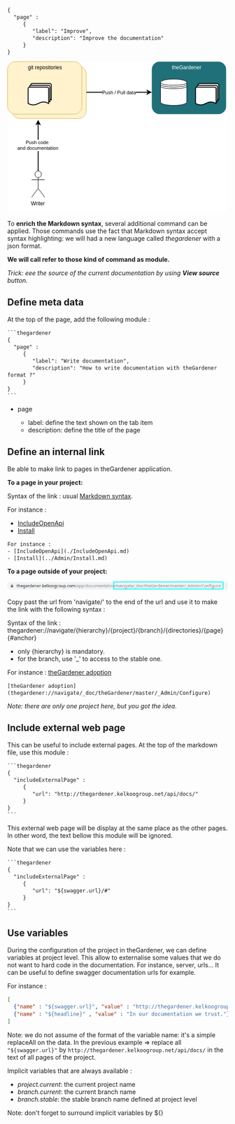 ```thegardener
{
  "page" :
     {
        "label": "Improve",
        "description": "Improve the documentation"
     }
}
```

![Roles](../assets/images/theGardener_role_writer.png)


To **enrich the Markdown syntax**, several additional command can be applied. Those commands use the fact that Markdown syntax accept syntax highlighting: we will had a new language called _thegardener_ with a json format. 

**We will call refer to those kind of command as module.** 

_Trick: eee the source of the current documentation by using **View source** button._  

## Define meta data

At the top of the page, add the following module :
  
````
```thegardener
{
  "page" :
     {
        "label": "Write documentation",
        "description": "How to write documentation with theGardener format ?"
     }
}
```
```` 

- page

   - label: define the text shown on the tab item
   - description: define the title of the page


## Define an internal link 

Be able to make link to pages in theGardener application.

**To a page in your project:**

Syntax of the link : usual [Markdown syntax](https://www.markdownguide.org/basic-syntax/#links).

For instance :
- [IncludeOpenApi](./IncludeOpenApi.md)
- [Install](../Admin/Install.md)  

````
For instance :
- [IncludeOpenApi](./IncludeOpenApi.md)
- [Install](../Admin/Install.md)  
````

**To a page outside of your project:**

![](../assets/images/theGardener_role_writer_make_internal_link_01.png)

Copy past the url from 'navigate/' to the end of the url and use it to make the link with the following syntax :

Syntax of the link : thegardener://navigate/{hierarchy}/{project}/{branch}/{directories}/{page}{#anchor}

- only {hierarchy} is mandatory.
- for the branch, use '_' to access to the stable one.

For instance :
[theGardener adoption](thegardener://navigate/_doc/theGardener/master/_Admin/Configure)

````
[theGardener adoption](thegardener://navigate/_doc/theGardener/master/_Admin/Configure)
````

*Note: there are only one project here, but you got the idea.*

## Include external web page

This can be useful to include external pages. At the top of the markdown file, use this module :

````
```thegardener
{
  "includeExternalPage" : 
     {
        "url": "http://thegardener.kelkoogroup.net/api/docs/"
     }
}
```
````
 
This external web page will be display at the same place as the other pages. In other word, the text bellow this module will be ignored.  
  
Note that we can use the variables here :

````
```thegardener
{
  "includeExternalPage" : 
     {
        "url": "${swagger.url}/#"
     }
}
```
````


## Use variables

During the configuration of the project in theGardener, we can define variables at project level. This allow to externalise some values that we do not want to hard code in the documentation. For instance, server, urls... 
It can be useful to define swagger documentation urls for example.

For instance :
```json
[
  {"name" : "${swagger.url}", "value" : "http://thegardener.kelkoogroup.net/api/docs/"},
  {"name" : "${headline}" , "value" : "In our documentation we trust."}
]
```

Note: we do not assume of the format of the variable name: it's a simple replaceAll on the data. In the previous example => replace all `"${swagger.url}"` by `http://thegardener.kelkoogroup.net/api/docs/` in the text of all pages of the project.

Implicit variables that are always available :

- *project.current*: the current project name
- *branch.current*: the current branch name
- *branch.stable*: the stable branch name defined at project level

Note: don't forget to surround implicit variables by ${}



